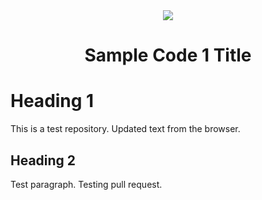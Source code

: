 <div class="header"align="center">
<img src="https://www.microchip.com/ResourcePackages/Microchip/assets/dist/images/logo.png"/> 
 <h1>Sample Code 1 Title</h1>
 </div>
 
# Heading 1
This is a test repository. Updated text from the browser.

## Heading 2
Test paragraph. Testing pull request.
